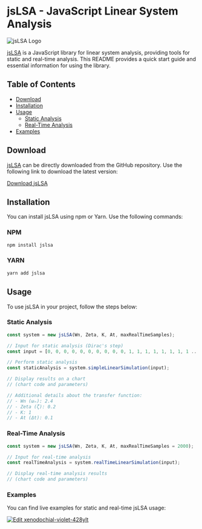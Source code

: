 # jsLSA - JavaScript Linear System Analysis

![jsLSA Logo](https://timdevelopers.com/img/jslsa.png)

[jsLSA](https://github.com/TIMdavidIglesias/jsLSA/) is a JavaScript library for linear system analysis, providing tools for static and real-time analysis. This README provides a quick start guide and essential information for using the library.

## Table of Contents
- [Download](#download)
- [Installation](#installation)
- [Usage](#usage)
  - [Static Analysis](#static-analysis)
  - [Real-Time Analysis](#real-time-analysis)
- [Examples](#examples)

## Download

[jsLSA](https://github.com/TIMdavidIglesias/jsLSA/) can be directly downloaded from the GitHub repository. Use the following link to download the latest version:

[Download jsLSA](https://github.com/TIMdavidIglesias/jsLSA/)

## Installation

You can install jsLSA using npm or Yarn. Use the following commands:

### NPM
```bash
npm install jslsa
```

### YARN
```bash
yarn add jslsa
```

## Usage
To use jsLSA in your project, follow the steps below:

### Static Analysis
```javascript
const system = new jsLSA(Wn, Zeta, K, At, maxRealTimeSamples);

// Input for static analysis (Dirac's step)
const input = [0, 0, 0, 0, 0, 0, 0, 0, 0, 0, 1, 1, 1, 1, 1, 1, 1, 1 ...];

// Perform static analysis
const staticAnalysis = system.simpleLinearSimulation(input);

// Display results on a chart
// (chart code and parameters)

// Additional details about the transfer function:
// - Wn (ωₙ): 2.4
// - Zeta (ζ): 0.2
// - K: 1
// - At (Δt): 0.1
```

### Real-Time Analysis
```javascript
const system = new jsLSA(Wn, Zeta, K, At, maxRealTimeSamples = 2000);

// Input for real-time analysis
const realTimeAnalysis = system.realTimeLinearSimulation(input);

// Display real-time analysis results
// (chart code and parameters)
```

### Examples

You can find live examples for static and real-time jsLSA usage:

[![Edit xenodochial-violet-428ylt](https://codesandbox.io/static/img/play-codesandbox.svg)](https://codesandbox.io/p/sandbox/xenodochial-violet-428ylt)
